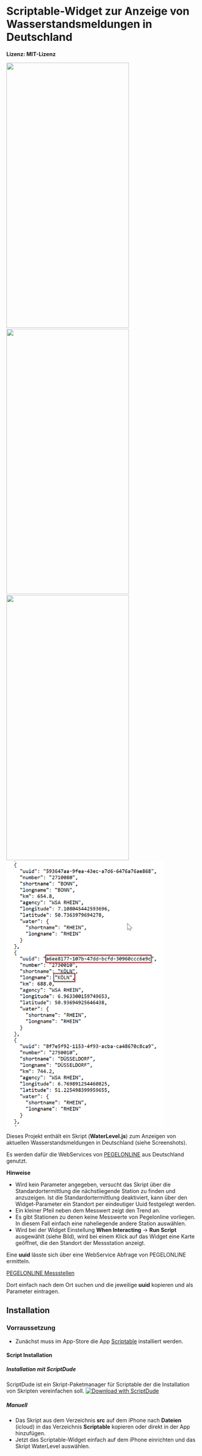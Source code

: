 # Scriptable-Widget zur Anzeige von Wasserstandsmeldungen in Deutschland

**Lizenz: MIT-Lizenz**

<kbd><img src="/images/waterlevelScreenshot1.png" height="695" width="321"></kbd> <kbd><img src="/images/waterlevelScreenshot2.png" height="695" width="321"></kbd></kbd> <kbd><img src="/images/waterlevelScreenshot3.png" height="695" width="321"></kbd><kbd><img src="/images/stationsScreenshot.png" height="695" width="413"></kbd>

Dieses Projekt enthält ein Skript (**WaterLevel.js**) zum Anzeigen von aktuellen Wasserstandsmeldungen in Deutschland (siehe Screenshots).

Es werden dafür die WebServices von [PEGELONLINE](https://www.pegelonline.wsv.de/webservice/guideRestapi) aus Deutschland genutzt.

**Hinweise**
- Wird kein Parameter angegeben, versucht das Skript über die Standardortermittlung die nächstliegende Station zu finden und anzuzeigen. Ist die Standardortermittlung deaktiviert, kann über den Widget-Parameter ein Standort per eindeutiger Uuid festgelegt werden.
- Ein kleiner Pfeil neben dem Messwert zeigt den Trend an. 
- Es gibt Stationen zu denen keine Messwerte von Pegelonline vorliegen. In diesem Fall einfach eine naheliegende andere Station auswählen.
- Wird bei der Widget Einstellung **When Interacting** -> **Run Script** ausgewählt (siehe Bild), wird bei einem Klick auf das Widget eine Karte geöffnet, die den Standort der Messstation anzeigt. 

Eine **uuid** lässte sich über eine WebService Abfrage von PEGELONLINE ermitteln.

[PEGELONLINE Messstellen](https://www.pegelonline.wsv.de/webservices/rest-api/v2/stations.json)

Dort einfach nach dem Ort suchen und die jeweilige **uuid** kopieren und als Parameter eintragen.

## Installation

### Vorraussetzung
- Zunächst muss im App-Store die App [Scriptable](https://apps.apple.com/de/app/scriptable/id1405459188) installiert werden.

#### Script Installation

##### Installation mit ScriptDude
ScriptDude ist ein Skript-Paketmanager für Scriptable der die Installation von Skripten vereinfachen soll.
[![Download with ScriptDude](https://scriptdu.de/download.svg)](https://scriptdu.de/?name=WaterLevel&source=https%3A%2F%2Fraw.githubusercontent.com%2Fcoderafk%2Fwaterlevel%2Fmain%2Fsrc%2FWaterLevel.js&docs=https%3A%2F%2Fgithub.com%2Fcoderafk%2Fwaterlevel#home)

##### Manuell
- Das Skript aus dem Verzeichnis **src** auf dem iPhone nach **Dateien** (icloud) in das Verzeichnis **Scriptable** kopieren oder direkt in der App hinzufügen.
- Jetzt das Scriptable-Widget einfach auf dem iPhone einrichten und das Skript WaterLevel auswählen.